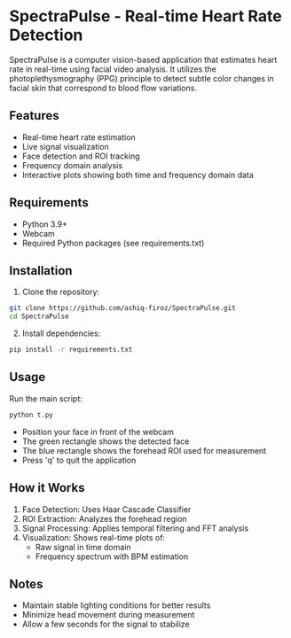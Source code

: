 # SpectraPulse - Real-time Heart Rate Detection

SpectraPulse is a computer vision-based application that estimates heart rate in real-time using facial video analysis. It utilizes the photoplethysmography (PPG) principle to detect subtle color changes in facial skin that correspond to blood flow variations.

## Features

- Real-time heart rate estimation
- Live signal visualization
- Face detection and ROI tracking
- Frequency domain analysis
- Interactive plots showing both time and frequency domain data

## Requirements

- Python 3.9+
- Webcam
- Required Python packages (see requirements.txt)

## Installation

1. Clone the repository:
```bash
git clone https://github.com/ashiq-firoz/SpectraPulse.git
cd SpectraPulse
```

2. Install dependencies:
```bash
pip install -r requirements.txt
```

## Usage

Run the main script:
```bash
python t.py
```

- Position your face in front of the webcam
- The green rectangle shows the detected face
- The blue rectangle shows the forehead ROI used for measurement
- Press 'q' to quit the application

## How it Works

1. Face Detection: Uses Haar Cascade Classifier
2. ROI Extraction: Analyzes the forehead region
3. Signal Processing: Applies temporal filtering and FFT analysis
4. Visualization: Shows real-time plots of:
   - Raw signal in time domain
   - Frequency spectrum with BPM estimation

## Notes

- Maintain stable lighting conditions for better results
- Minimize head movement during measurement
- Allow a few seconds for the signal to stabilize


